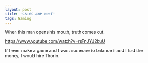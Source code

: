 ```yaml
---
layout: post
title: "CS:GO AWP Nerf"
tags: Gaming
---
```


When this man opens his mouth, truth comes out.

https://www.youtube.com/watch?v=rsFnJYJ2buU

If I ever make a game and I want someone to balance it and I had the money, I would hire Thorin.
